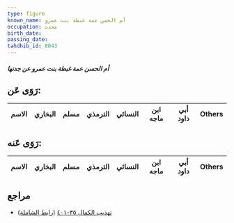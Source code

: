 ```yaml
---
type: figure
known_name: أم الحسن عمة غبطة بنت عمرو
occupation: محدث
birth_date:
passing_date:
tahdhib_id: 8043
---
```

##### أم الحسن عمة غبطة بنت عمرو عن جدتها

## رَوَى عَن:
| الاسم | البخاري | مسلم | الترمذي | النسائي | ابن ماجه | أبي داود | Others |
| ----- | ------- | ---- | ------- | ------- | -------- | -------- | ------ |
## رَوَى عَنه:
| الاسم | البخاري | مسلم | الترمذي | النسائي | ابن ماجه | أبي داود | Others |
| ----- | ------- | ---- | ------- | ------- | -------- | -------- | ------ |
## مراجع
- [تهذيب الكمال ٣٥-٤٠١](obsidian://open?vault=Tahdhib-al-Kamal&file=Figures/٨٠٤٣-أم%20الحسن%20عمة%20غبطة%20بنت%20عمرو%20عن%20جدتها) ([رابط الشاملة](https://shamela.ws/book/3722/19000))